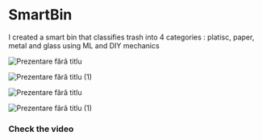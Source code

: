 # SmartBin
I created a smart bin that classifies trash into 4 categories : platisc, paper, metal and glass using ML and DIY mechanics

![Prezentare fără titlu](https://github.com/user-attachments/assets/a7604949-f928-4d3e-a708-46f54ed7e2f6)


![Prezentare fără titlu (1)](https://github.com/user-attachments/assets/378b9f4e-57e5-4c67-8b3e-18ebb6ef8d12)


![Prezentare fără titlu](https://github.com/user-attachments/assets/ddab78ad-25c8-4bd4-98fe-1bfa7fe2943a)


![Prezentare fără titlu (1)](https://github.com/user-attachments/assets/64f3ab1b-36df-4ce0-a848-7a48cfb0472c)


### Check the video 
